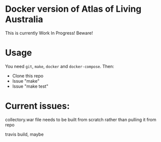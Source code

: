 # Docker version of Atlas of Living Australia

This is currently Work In Progress! Beware!

# Usage

You need `git`, `make`, `docker` and `docker-compose`. Then:

- Clone this repo
- Issue "make"
- Issue "make test"

# Current issues:

collectory.war file needs to be built from scratch rather than pulling it from repo

travis build, maybe




